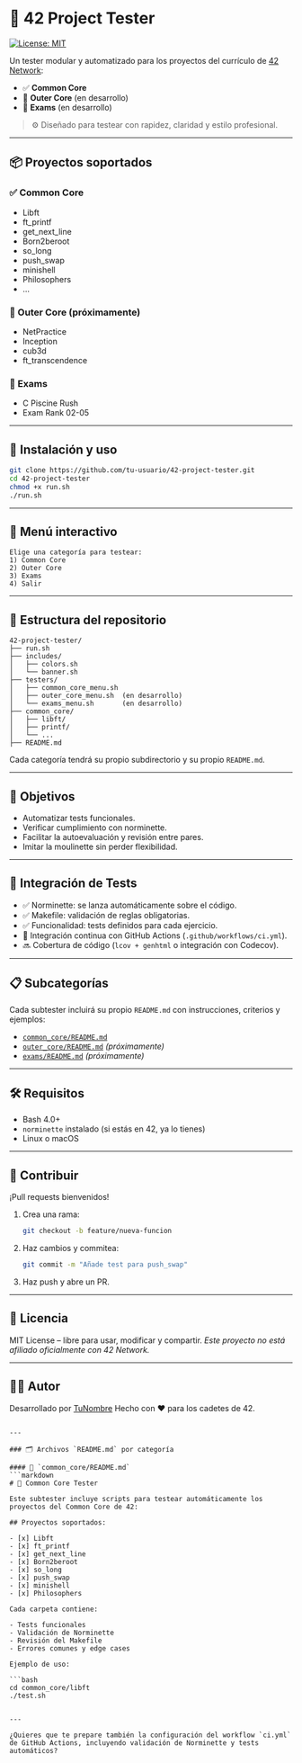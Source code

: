 # 🧪 42 Project Tester

[![License: MIT](https://img.shields.io/badge/license-MIT-blue.svg)](LICENSE)

Un tester modular y automatizado para los proyectos del currículo de [42 Network](https://42.fr):

- ✅ **Common Core**
- 🚧 **Outer Core** (en desarrollo)
- 🚧 **Exams** (en desarrollo)

> ⚙️ Diseñado para testear con rapidez, claridad y estilo profesional.

---

## 📦 Proyectos soportados

### ✅ Common Core
- Libft
- ft_printf
- get_next_line
- Born2beroot
- so_long
- push_swap
- minishell
- Philosophers
- ...

### 🚧 Outer Core (próximamente)
- NetPractice
- Inception
- cub3d
- ft_transcendence

### 🚧 Exams
- C Piscine Rush
- Exam Rank 02-05

---

## 🚀 Instalación y uso

```bash
git clone https://github.com/tu-usuario/42-project-tester.git
cd 42-project-tester
chmod +x run.sh
./run.sh
````

---

## 🧭 Menú interactivo

```text
Elige una categoría para testear:
1) Common Core
2) Outer Core
3) Exams
4) Salir
```

---

## 📁 Estructura del repositorio

```
42-project-tester/
├── run.sh
├── includes/
│   ├── colors.sh
│   └── banner.sh
├── testers/
│   ├── common_core_menu.sh
│   ├── outer_core_menu.sh  (en desarrollo)
│   └── exams_menu.sh       (en desarrollo)
├── common_core/
│   ├── libft/
│   ├── printf/
│   └── ...
├── README.md
```

Cada categoría tendrá su propio subdirectorio y su propio `README.md`.

---

## 🎯 Objetivos

* Automatizar tests funcionales.
* Verificar cumplimiento con norminette.
* Facilitar la autoevaluación y revisión entre pares.
* Imitar la moulinette sin perder flexibilidad.

---

## 🧪 Integración de Tests

* ✅ Norminette: se lanza automáticamente sobre el código.
* ✅ Makefile: validación de reglas obligatorias.
* ✅ Funcionalidad: tests definidos para cada ejercicio.
* 🧪 Integración continua con GitHub Actions (`.github/workflows/ci.yml`).
* 🔜 Cobertura de código (`lcov + genhtml` o integración con Codecov).

---

## 📋 Subcategorías

Cada subtester incluirá su propio `README.md` con instrucciones, criterios y ejemplos:

* [`common_core/README.md`](common_core/README.md)
* [`outer_core/README.md`](outer_core/README.md) *(próximamente)*
* [`exams/README.md`](exams/README.md) *(próximamente)*

---

## 🛠️ Requisitos

* Bash 4.0+
* `norminette` instalado (si estás en 42, ya lo tienes)
* Linux o macOS

---

## 🤝 Contribuir

¡Pull requests bienvenidos!

1. Crea una rama:

   ```bash
   git checkout -b feature/nueva-funcion
   ```
2. Haz cambios y commitea:

   ```bash
   git commit -m "Añade test para push_swap"
   ```
3. Haz push y abre un PR.

---

## 📜 Licencia

MIT License – libre para usar, modificar y compartir.
*Este proyecto no está afiliado oficialmente con 42 Network.*

---

## 👨‍💻 Autor

Desarrollado por [TuNombre](https://github.com/tu-usuario)
Hecho con ❤️ para los cadetes de 42.

````

---

### 🗂 Archivos `README.md` por categoría

#### 📁 `common_core/README.md`
```markdown
# 🧪 Common Core Tester

Este subtester incluye scripts para testear automáticamente los proyectos del Common Core de 42:

## Proyectos soportados:

- [x] Libft
- [x] ft_printf
- [x] get_next_line
- [x] Born2beroot
- [x] so_long
- [x] push_swap
- [x] minishell
- [x] Philosophers

Cada carpeta contiene:

- Tests funcionales
- Validación de Norminette
- Revisión del Makefile
- Errores comunes y edge cases

Ejemplo de uso:

```bash
cd common_core/libft
./test.sh
````

```

---

¿Quieres que te prepare también la configuración del workflow `ci.yml` de GitHub Actions, incluyendo validación de Norminette y tests automáticos?
```
